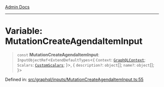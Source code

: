 [Admin Docs](/)

***

# Variable: MutationCreateAgendaItemInput

> `const` **MutationCreateAgendaItemInput**: `InputObjectRef`\<`ExtendDefaultTypes`\<\{ `Context`: [`GraphQLContext`](../../../context/type-aliases/GraphQLContext.md); `Scalars`: [`CustomScalars`](../../../scalars/type-aliases/CustomScalars.md); \}\>, \{ `description?`: `object`[]; `name?`: `object`[]; \}\>

Defined in: [src/graphql/inputs/MutationCreateAgendaItemInput.ts:55](https://github.com/gautam-divyanshu/talawa-api/blob/84910820371ade6fdca33545b3a0fc1e929731b2/src/graphql/inputs/MutationCreateAgendaItemInput.ts#L55)
